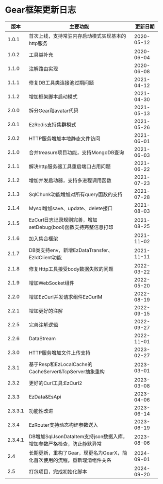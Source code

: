 # Gear框架更新日志

| 版本      | 主要功能                                          | 更新日期       |
|---------|-----------------------------------------------|------------|
| 1.0.1   | 首次上线，支持常驻内存启动模式实现基本的http服务                    | 2020-05-12 |
| 1.0.2   | 工具类补充                                         | 2020-06-04 |
| 1.1.0   | 注解路由实现                                        | 2020-06-08 |
| 1.1.1   | 修复DB工具类连接池过期问题                                | 2021-04-12 |
| 1.1.2   | 增加框架脚本启动模式                                    | 2021-04-30 |
| 2.0.0   | 拆分Gear和avatar代码                               | 2021-05-13 |
| 2.0.1   | EzRedis支持集群模式                                 | 2021-05-26 |
| 2.0.2   | HTTP服务增加本地静态文件访问                              | 2021-06-01 |
| 2.1.0   | 合并treasure项目功能，支持MongoDB查询                    | 2021-06-03 |
| 2.1.1   | 解决http服务器工具重启端口占用问题                           | 2021-06-22 |
| 2.1.2   | 增加并发启动器，支持多进程调用函数                             | 2021-07-23 |
| 2.1.3   | SqlChunk功能增加对所有query函数的支持                     | 2021-07-28 |
| 2.1.4   | Mysql增加save、update、delete接口                   | 2021-08-03 |
| 2.1.5   | EzCurl日志记录规则完善，增加setDebug(bool)函数支持完整信息打印     | 2021-08-25 |
| 2.1.6   | 加入集合框架                                        | 2021-11-02 |
| 2.1.7   | DB类支持env，新增EzDataTransfer、EzIdClient功能        | 2021-11-11 |
| 2.1.8   | 修复Http工具接受body数据失败的问题                         | 2022-03-22 |
| 2.1.9   | 增加WebSocket组件                                 | 2022-05-20 |
| 2.2.0   | 增加EzCurl并发请求组件EzCurlM                         | 2022-08-19 |
| 2.2.1   | 增加更好的注解                                       | 2022-09-15 |
| 2.2.5   | 完善注解逻辑                                        | 2022-09-27 |
| 2.2.6   | DataStream                                    | 2022-11-01 |
| 2.3.0   | HTTP服务增加文件上传支持                                | 2023-02-27 |
| 2.3.1   | 基于Resp和EzLocalCache的CacheServer&TcpServer抽象重构 | 2023-03-01 |
| 2.3.2   | 更好的Curl工具:EzCurl2                             | 2023-03-08 |
| 2.3.3   | EzData&EsApi                                  | 2023-04-06 |
| 2.3.3.1 | 功能性改进                                         | 2023-06-14 |
| 2.3.4   | EzRouter支持动态构建参数送入                            | 2023-06-19 |
| 2.3.4.1 | DB增加SqlJsonDataItem支持json数据入库，增加参数严格检查，防止静默异常 | 2023-08-06 |
| 2.4     | 长期更新，重构了Gear，现更名为GearX，简化首次使用的流程，重新理清组件关系     | 2024-09-01 |
| 2.5     | 打包项目，完成初始化脚本                                  | 2024-09-20 |
